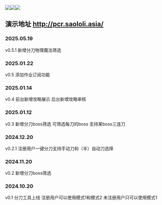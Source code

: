 ![](https://img.shields.io/badge/php_version-8.3-blue)![](https://img.shields.io/badge/MySQL->=5.7-blue)![](https://img.shields.io/badge/Nginx->=1.15-blue)
## 演示地址 http://pcr.saololi.asia/

### 2025.05.19
v0.5.1 新增分刀物理魔法筛选

### 2025.01.22
v0.5 添加作业订阅功能

### 2025.01.14
v0.4 前台新增攻略展示 后台新增攻略审核

### 2025.01.12 
v0.3 新增分刀boss筛选 可筛选每刀的boss 支持某boss三连刀

### 2024.12.20 
v0.2.1 注册用户一键分刀支持手动刀和（半）自动刀选择

### 2024.11.20 
v0.2 新增分刀boss筛选

### 2024.10.20 
v0.1 分刀工具上线 注册用户可以使用模式1和模式2 未注册用户只可以使用模式1 
